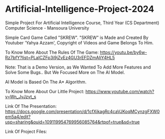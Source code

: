 # Artificial-Intelligence-Project-2024
Simple Project For Artificial Intelligence Course, Third Year (CS Department) Computer Science - Mansoura University


Simple Card Game Called "SKREW".
"SKREW" is Made and Created By Youtuber 'Yahya Azzam', Copyright of Videos and Game Belongs To Him.

To Know More About The Rules Of The Game: https://youtu.be/by6w-Rz7bfY?list=PLaICZFp3i9jZvEz4GU3rEFDZmAIiY4HL5

Note: That is a Demo Version, as We Wanted To Add More Features and Solve Some Bugs.. But We Focused More on The AI Model.

AI Model is Based On The A* Algorithm.

To Know More About Our Little Project: https://www.youtube.com/watch?v=Wn_JvJzvt_s

Link Of The Presentation: https://docs.google.com/presentation/d/1cfXikagRc4caVJKoqMCynzgFXW0em5a4/edit?usp=sharing&ouid=109119954769956085764&rtpof=true&sd=true

Link Of Project Files: 
